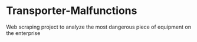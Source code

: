 # Transporter-Malfunctions
Web scraping project to analyze the most dangerous piece of equipment on the enterprise
